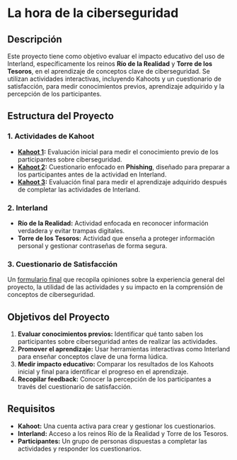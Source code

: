 # La hora de la ciberseguridad

## Descripción
Este proyecto tiene como objetivo evaluar el impacto educativo del uso de Interland, específicamente los reinos **Río de la Realidad** y **Torre de los Tesoros**, en el aprendizaje de conceptos clave de ciberseguridad. Se utilizan actividades interactivas, incluyendo Kahoots y un cuestionario de satisfacción, para medir conocimientos previos, aprendizaje adquirido y la percepción de los participantes.

## Estructura del Proyecto

### 1. Actividades de Kahoot
- **[Kahoot 1](https://create.kahoot.it/share/kahoot-inicio-actividad/89974e21-764d-4984-9d2e-b20c619d8a1b):** Evaluación inicial para medir el conocimiento previo de los participantes sobre ciberseguridad.
- **[Kahoot 2](https://create.kahoot.it/share/interland/78285504-3a88-4322-90ac-86156b233a23):** Cuestionario enfocado en **Phishing**, diseñado para preparar a los participantes antes de la actividad en Interland.
- **[Kahoot 3](https://create.kahoot.it/share/fin-de-actividad/3ca87d0e-cddc-41af-a49a-390b9e1a96e0):** Evaluación final para medir el aprendizaje adquirido después de completar las actividades de Interland.

### 2. Interland
- **Río de la Realidad:** Actividad enfocada en reconocer información verdadera y evitar trampas digitales.
- **Torre de los Tesoros:** Actividad que enseña a proteger información personal y gestionar contraseñas de forma segura.

### 3. Cuestionario de Satisfacción
Un [formulario final](https://docs.google.com/forms/d/e/1FAIpQLSf9aPUX_pZqhkZXpq7fII3rjN5XYfgiwrUkQ6nogfRwyev0Lw/viewform) que recopila opiniones sobre la experiencia general del proyecto, la utilidad de las actividades y su impacto en la comprensión de conceptos de ciberseguridad.

## Objetivos del Proyecto
1. **Evaluar conocimientos previos:** Identificar qué tanto saben los participantes sobre ciberseguridad antes de realizar las actividades.
2. **Promover el aprendizaje:** Usar herramientas interactivas como Interland para enseñar conceptos clave de una forma lúdica.
3. **Medir impacto educativo:** Comparar los resultados de los Kahoots inicial y final para identificar el progreso en el aprendizaje.
4. **Recopilar feedback:** Conocer la percepción de los participantes a través del cuestionario de satisfacción.

## Requisitos
- **Kahoot:** Una cuenta activa para crear y gestionar los cuestionarios.
- **Interland:** Acceso a los reinos Río de la Realidad y Torre de los Tesoros.
- **Participantes:** Un grupo de personas dispuestas a completar las actividades y responder los cuestionarios.
